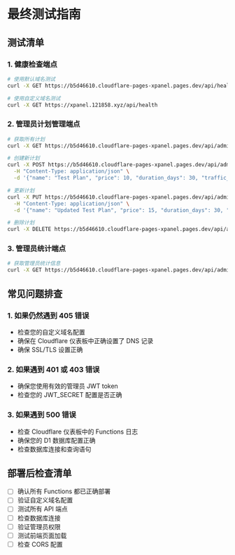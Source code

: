 # 最终测试指南

## 测试清单

### 1. 健康检查端点
```bash
# 使用默认域名测试
curl -X GET https://b5d46610.cloudflare-pages-xpanel.pages.dev/api/health

# 使用自定义域名测试
curl -X GET https://xpanel.121858.xyz/api/health
```

### 2. 管理员计划管理端点
```bash
# 获取所有计划
curl -X GET https://b5d46610.cloudflare-pages-xpanel.pages.dev/api/admin/plans

# 创建新计划
curl -X POST https://b5d46610.cloudflare-pages-xpanel.pages.dev/api/admin/plans \
  -H "Content-Type: application/json" \
  -d '{"name": "Test Plan", "price": 10, "duration_days": 30, "traffic_gb": 100}'

# 更新计划
curl -X PUT https://b5d46610.cloudflare-pages-xpanel.pages.dev/api/admin/plans/1 \
  -H "Content-Type: application/json" \
  -d '{"name": "Updated Test Plan", "price": 15, "duration_days": 30, "traffic_gb": 100}'

# 删除计划
curl -X DELETE https://b5d46610.cloudflare-pages-xpanel.pages.dev/api/admin/plans/1
```

### 3. 管理员统计端点
```bash
# 获取管理员统计信息
curl -X GET https://b5d46610.cloudflare-pages-xpanel.pages.dev/api/admin/stats
```

## 常见问题排查

### 1. 如果仍然遇到 405 错误
- 检查您的自定义域名配置
- 确保在 Cloudflare 仪表板中正确设置了 DNS 记录
- 确保 SSL/TLS 设置正确

### 2. 如果遇到 401 或 403 错误
- 确保您使用有效的管理员 JWT token
- 检查您的 JWT_SECRET 配置是否正确

### 3. 如果遇到 500 错误
- 检查 Cloudflare 仪表板中的 Functions 日志
- 确保您的 D1 数据库配置正确
- 检查数据库连接和查询语句

## 部署后检查清单

- [ ] 确认所有 Functions 都已正确部署
- [ ] 验证自定义域名配置
- [ ] 测试所有 API 端点
- [ ] 检查数据库连接
- [ ] 验证管理员权限
- [ ] 测试前端页面加载
- [ ] 检查 CORS 配置